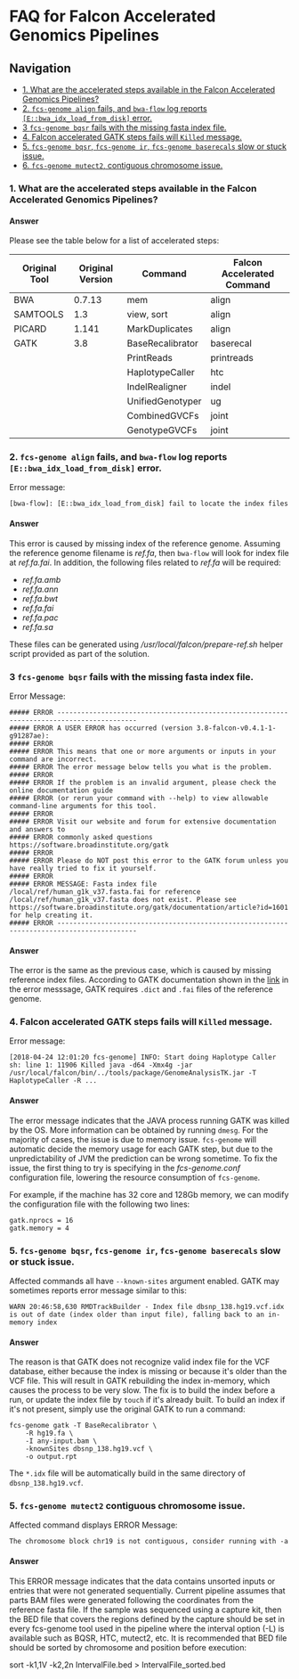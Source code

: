# FAQ for Falcon Accelerated Genomics Pipelines
## Navigation
<!-- TOC depthFrom:3 depthTo:3 withLinks:1 updateOnSave:1 orderedList:0 -->

- [1. What are the accelerated steps available in the Falcon Accelerated Genomics Pipelines?](#1-what-are-the-accelerated-steps-available-in-the-falcon-accelerated-genomics-pipelines)
- [2. `fcs-genome align` fails, and `bwa-flow` log reports `[E::bwa_idx_load_from_disk]` error.](#2-fcs-genome-align-fails-and-bwa-flow-log-reports-ebwaidxloadfromdisk-error)
- [3 `fcs-genome bqsr` fails with the missing fasta index file.](#3-fcs-genome-bqsr-fails-with-the-missing-fasta-index-file)
- [4. Falcon accelerated GATK steps fails will `Killed` message.](#4-falcon-accelerated-gatk-steps-fails-will-killed-message)
- [5. `fcs-genome bqsr`, `fcs-genome ir`, `fcs-genome baserecals` slow or stuck issue.](#5-fcs-genome-bqsr-fcs-genome-ir-fcs-genome-baserecals-slow-or-stuck-issue)
- [6. `fcs-genome mutect2`, contiguous chromosome issue.](#5-fcs-genome-mutect2-contiguous-chromosome-issue)


<!-- /TOC -->

### 1. What are the accelerated steps available in the Falcon Accelerated Genomics Pipelines?
#### Answer
Please see the table below for a list of accelerated steps:

| Original Tool | Original Version | Command    | Falcon Accelerated Command |
| ------------- | ---------------- | ---------- | -------------------------- |  
| BWA           | 0.7.13           | mem        | align                      |
| SAMTOOLS      | 1.3              | view, sort | align                      |
| PICARD        | 1.141            | MarkDuplicates  | align                 |
| GATK | 3.8 | BaseRecalibrator | baserecal |
|      |     | PrintReads       | printreads |
|      |     | HaplotypeCaller  | htc |
|      |     | IndelRealigner   | indel |
|      |     | UnifiedGenotyper | ug |
|      |     | CombinedGVCFs    | joint |
|      |     | GenotypeGVCFs    | joint |

### 2. `fcs-genome align` fails, and `bwa-flow` log reports `[E::bwa_idx_load_from_disk]` error.
Error message:
```
[bwa-flow]: [E::bwa_idx_load_from_disk] fail to locate the index files
```
#### Answer
This error is caused by missing index of the reference genome. Assuming the reference genome filename is *ref.fa*, then `bwa-flow` will look for index file at *ref.fa.fai*. In addition, the following files related to *ref.fa* will be required:
- *ref.fa.amb*
- *ref.fa.ann*
- *ref.fa.bwt*
- *ref.fa.fai*
- *ref.fa.pac*
- *ref.fa.sa*

These files can be generated using */usr/local/falcon/prepare-ref.sh* helper script provided as part of the solution.

### 3 `fcs-genome bqsr` fails with the missing fasta index file.
Error Message:
```
##### ERROR ------------------------------------------------------------------------------------------
##### ERROR A USER ERROR has occurred (version 3.8-falcon-v0.4.1-1-g91287ae):
##### ERROR
##### ERROR This means that one or more arguments or inputs in your command are incorrect.
##### ERROR The error message below tells you what is the problem.
##### ERROR
##### ERROR If the problem is an invalid argument, please check the online documentation guide
##### ERROR (or rerun your command with --help) to view allowable command-line arguments for this tool.
##### ERROR
##### ERROR Visit our website and forum for extensive documentation and answers to
##### ERROR commonly asked questions https://software.broadinstitute.org/gatk
##### ERROR
##### ERROR Please do NOT post this error to the GATK forum unless you have really tried to fix it yourself.
##### ERROR
##### ERROR MESSAGE: Fasta index file /local/ref/human_g1k_v37.fasta.fai for reference /local/ref/human_g1k_v37.fasta does not exist. Please see https://software.broadinstitute.org/gatk/documentation/article?id=1601 for help creating it.
##### ERROR ------------------------------------------------------------------------------------------
```

#### Answer
The error is the same as the previous case, which is caused by missing reference index files. According to GATK documentation shown in the [link](https://software.broadinstitute.org/gatk/documentation/article?id=1601) in the error messsage, GATK requires `.dict` and `.fai` files of the reference genome.

### 4. Falcon accelerated GATK steps fails will `Killed` message.
Error message:
```
[2018-04-24 12:01:20 fcs-genome] INFO: Start doing Haplotype Caller
sh: line 1: 11906 Killed java -d64 -Xmx4g -jar /usr/local/falcon/bin/../tools/package/GenomeAnalysisTK.jar -T HaplotypeCaller -R ...
```
#### Answer
The error message indicates that the JAVA process running GATK was killed by the OS. More information can be obtained by running `dmesg`.
For the majority of cases, the issue is due to memory issue. `fcs-genome` will automatic decide the memory usage for each GATK step, but due to the unpredictability of JVM the prediction can be wrong sometime. To fix the issue, the first thing to try is specifying in the *fcs-genome.conf* configuration file, lowering the resource consumption of `fcs-genome`.

For example, if the machine has 32 core and 128Gb memory, we can modify the configuration file with the following two lines:
```
gatk.nprocs = 16
gatk.memory = 4
```

### 5. `fcs-genome bqsr`, `fcs-genome ir`, `fcs-genome baserecals` slow or stuck issue.
Affected commands all have `--known-sites` argument enabled. GATK may sometimes reports error message similar to this:
```
WARN 20:46:58,630 RMDTrackBuilder - Index file dbsnp_138.hg19.vcf.idx is out of date (index older than input file), falling back to an in-memory index
```
#### Answer
The reason is that GATK does not recognize valid index file for the VCF database, either because the index is missing or because it's older than the VCF file. This will result in GATK rebuilding the index in-memory, which causes the process to be very slow. The fix is to build the index before a run, or update the index file by `touch` if it's already built.
To build an index if it's not present, simply use the original GATK to run a command:
```
fcs-genome gatk -T BaseRecalibrator \
    -R hg19.fa \
    -I any-input.bam \
    -knownSites dbsnp_138.hg19.vcf \
    -o output.rpt
```
The `*.idx` file will be automatically build in the same directory of `dbsnp_138.hg19.vcf`.

### 5. `fcs-genome mutect2` contiguous chromosome issue.
Affected command displays ERROR Message: 
```
The chromosome block chr19 is not contiguous, consider running with -a
```
#### Answer
This ERROR message indicates that the data contains unsorted inputs or entries that were not generated sequentially. Current pipeline assumes that parts BAM files were generated following the coordinates from the reference fasta file. If the sample was sequenced using a capture kit, then the BED file that covers the regions defined by the capture should be set in every fcs-genome tool used in the pipeline where the interval option (-L) is available such as BQSR, HTC, mutect2, etc. It is recommended that BED file should be sorted by chromosome and position before execution:

sort -k1,1V -k2,2n IntervalFile.bed > IntervalFile_sorted.bed





